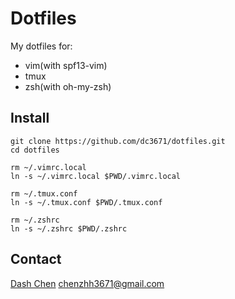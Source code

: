 # Dotfiles #

My dotfiles for:

* vim(with spf13-vim)
* tmux
* zsh(with oh-my-zsh)

## Install ##

```
git clone https://github.com/dc3671/dotfiles.git
cd dotfiles

rm ~/.vimrc.local
ln -s ~/.vimrc.local $PWD/.vimrc.local

rm ~/.tmux.conf
ln -s ~/.tmux.conf $PWD/.tmux.conf

rm ~/.zshrc
ln -s ~/.zshrc $PWD/.zshrc
```

## Contact ##

[Dash Chen](https://github.com/dc3671) <chenzhh3671@gmail.com>
